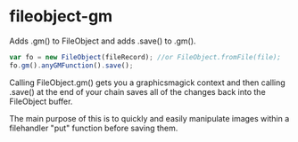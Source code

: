 fileobject-gm
=========================

Adds .gm() to FileObject and adds .save() to .gm().

```js
var fo = new FileObject(fileRecord); //or FileObject.fromFile(file);
fo.gm().anyGMFunction().save();
```

Calling FileObject.gm() gets you a graphicsmagick context and then calling .save() at the end of your chain saves all of the changes back into the FileObject buffer.

The main purpose of this is to quickly and easily manipulate images within a filehandler "put" function before saving them.